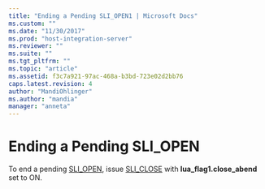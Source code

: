 ```yaml
---
title: "Ending a Pending SLI_OPEN1 | Microsoft Docs"
ms.custom: ""
ms.date: "11/30/2017"
ms.prod: "host-integration-server"
ms.reviewer: ""
ms.suite: ""
ms.tgt_pltfrm: ""
ms.topic: "article"
ms.assetid: f3c7a921-97ac-468a-b3bd-723e02d2bb76
caps.latest.revision: 4
author: "MandiOhlinger"
ms.author: "mandia"
manager: "anneta"
---
```

# Ending a Pending SLI_OPEN
To end a pending [SLI_OPEN](../core/sli-open2.md), issue [SLI_CLOSE](../core/sli-close1.md) with **lua_flag1.close_abend** set to ON.